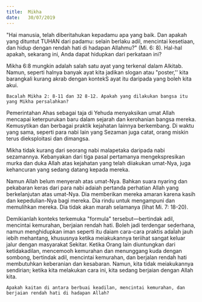 ```yaml
---
title:  Mikha
date:   30/07/2019
---
```


"Hai manusia, telah diberitahukan kepadamu apa yang baik. Dan apakah yang dituntut TUHAN dari padamu: selain berlaku adil, mencintai kesetiaan, dan hidup dengan rendah hati di hadapan Allahmu?" (Mi. 6: 8). Hal-hal apakah, sekarang ini, Anda dapat hidupkan dari perkataan ini?

Mikha 6:8 mungkin adalah salah satu ayat yang terkenal dalam Alkitab. Namun, seperti halnya banyak ayat kita jadikan slogan atau "poster,'' kita barangkali kurang akrab dengan kontekS ayat itu daripada yang boleh kita akui.

`Bacalah Mikha 2: 8-11 dan 32 8-12. Apakah yang dilakukan bangsa itu yang Mikha persalahkan?`

Pemerintahan Ahas sebagai taja di Yehuda menyaksikan umat Allah mencapai keterpurukan baru dalam sejarah dan kerohanian bangsa mereka. Kemusytikan dan berbagai praktik kejahatan Iainnya berkembang. Di waktu yang sama, seperti para nabi Iain yang Sezaman juga catat, orang miskin terus dieksploitasi dan dimangsa.

Mikha tidak kurang dari seorang nabi malapetaka daripada nabi sezamannya. Kebanyakan dari tiga pasal pertamanya mengekspresikan murka dan duka Allah atas kejahatan yang telah diiakukan umat-Nya, juga kehancuran yang sedang datang kepada mereka.

Namun Allah belum menyerah atas umat-Nya. Bahkan suara nyaring dan pekabaran keras dari para nabi adaiah pertanda perhatian Allah yang berkelanjutan atas umat-Nya. Dia memberikan mereka amaran karena kasih dan kepedulian-Nya bagi mereka. Dia rindu untuk mengampuni dan memulihkan mereka. Dia tidak akan marah selamanya (lihat Mi. 7: 18-20).

Demikianlah konteks terkemuka "formula" tersebut—bertindak adil, mencintai kemurahan, berjaian rendah hati. Boleh jadi terdengar sederhana, namun menghidupkan iman seperti itu daiam cara-cara praktis adaÌah jauh iebih mehantang, khususnya ketika meiakukannya teriihat sangat keluar jalur dengan masyarakat Sekitar. Ketika Orang Iain diuntungkan dari ketidakadilan, mencemooh kemurahan dan menunggang kuda dengan sombong, bertindak adil, mencintai kemurahan, dan berjalan rendah hati membutuhkan keberanian dan kesabaran. Namun, kita tidak meiakukannya sendirian; ketika kita melakukan cara ini, kita sedang berjaian dengan Allah kita.

`Apakah kaitan di antara berbuai keadilan, mencintai kemurahan, dan berjaian rendah hati di hadapan Allah?`